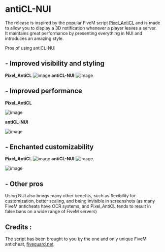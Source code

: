 # antiCL-NUI
The release is inspired by the popular FiveM script [Pixel_AntiCL](https://github.com/pixel5718/pixel_antiCL/tree/master) and is made to allow you to display a 3D notification whenever a player leaves a server. It maintains great performance by presenting everything in NUI and introduces an amazing style.

Pros of using antiCL-NUI
## - Improved visibility and styling
**Pixel_AntiCL**
![image](https://github.com/Szpachlan/antiCL-NUI/assets/73557171/ddf482a0-bb32-4f6a-806a-e97018b023f8)
**antiCL-NUI**
![image](https://github.com/Szpachlan/antiCL-NUI/assets/73557171/b56a2cc7-d18e-4b23-b212-ac3cce96800e)
## - Improved performance 
**Pixel_AntiCL**

![image](https://github.com/Szpachlan/antiCL-NUI/assets/73557171/1d15154c-f07b-437b-9920-257497001fd4)

**antiCL-NUI**

![image](https://github.com/Szpachlan/antiCL-NUI/assets/73557171/3136ba2b-04c4-419f-a563-a214cdeec3a9)
## - Enchanted customizability
**Pixel_AntiCL**
![image](https://github.com/Szpachlan/antiCL-NUI/assets/73557171/fbf8a5e9-f105-451e-9415-06c49d9c85a5)
**antiCL-NUI**
![image](https://github.com/Szpachlan/antiCL-NUI/assets/73557171/09478621-1c65-491c-811e-351a1e6a0976)

![image](https://github.com/Szpachlan/antiCL-NUI/assets/73557171/8ffdfd1a-2d6b-497e-936d-f2167178a913)

## - Other pros
Using NUI also brings many other benefits, such as flexibility for customization, better scaling, and being invisible in screenshots (as many FiveM anticheats have OCR systems, and Pixel_AntiCL tends to result in false bans on a wide range of FiveM servers)

## Credits : 
The script has been brought to you by the one and only unique FiveM anticheat, [fiveguard.net](https://fiveguard.net/)
